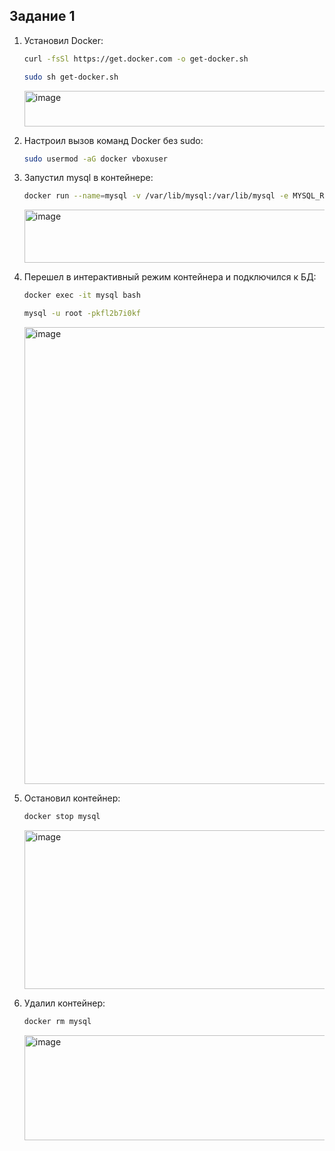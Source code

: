 ## Задание 1
1) Установил Docker:

   ```bash
   curl -fsSl https://get.docker.com -o get-docker.sh
   ```
   ```bash
   sudo sh get-docker.sh
   ```
   <img width="645" height="57" alt="image" src="https://github.com/user-attachments/assets/a117860a-9096-4aa7-91bc-4b6a61029d39" />

2) Настроил вызов команд Docker без sudo:

   ```bash
   sudo usermod -aG docker vboxuser
   ```

3) Запустил mysql в контейнере:

   ```bash
   docker run --name=mysql -v /var/lib/mysql:/var/lib/mysql -e MYSQL_ROOT_PASSWORD=kfl2b7i0kf -p 3306:3306 -d mysql:oraclelinux9
   ```
   <img width="2205" height="85" alt="image" src="https://github.com/user-attachments/assets/d972d591-fb82-4510-8de0-1c32ac128d6a" />

4) Перешел в интерактивный режим контейнера и подключился к БД:

   ```bash
   docker exec -it mysql bash
   ```
   ```bash
   mysql -u root -pkfl2b7i0kf
   ```
   <img width="1181" height="731" alt="image" src="https://github.com/user-attachments/assets/fc1cfdd4-2aef-45f8-9b0f-b857cc68659a" />

5) Остановил контейнер:

   ```bash
   docker stop mysql
   ```
   <img width="1706" height="254" alt="image" src="https://github.com/user-attachments/assets/36d90423-195c-4d81-85d8-8f54340851c0" />

6) Удалил контейнер:

   ```bash
   docker rm mysql
   ```
   <img width="999" height="168" alt="image" src="https://github.com/user-attachments/assets/54ded97f-9d6c-490c-990c-293b75cbc71c" />
